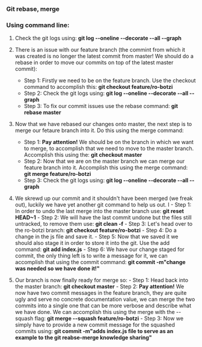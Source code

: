 ### Git rebase, merge 

### Using command line:

 1. Check the git logs using: **git log --oneline --decorate --all --graph**
 2. There is an issue with our feature branch (the commint from which it was created is no longer the latest commit from master! We should do a rebase in order to move our commits on top of the latest master commit):
    - Step 1: Firstly we need to be on the feature branch. Use the checkout command to accomplish this: **git checkout feature/ro-botzi**
    - Step 2: Check the git logs using: **git log --oneline --decorate --all --graph**
    - Step 3: To fix our commit issues use the rebase command: **git rebase master**
 3. Now that we have rebased our changes onto master, the next step is to merge our fetaure branch into it. Do this using the merge command:
    - Step 1: **Pay attention!** We should be on the branch in which we want to merge, to accomplish that we need to move to the master branch. Accomplish this using the: **git checkout master**
    - Step 2: Now that we are on the master branch we can merge our feature branch into it. Accomplish this using the merge command: **git merge feature/ro-botzi**
    - Step 3: Check the git logs using: **git log --oneline --decorate --all --graph**

  4. We skrewd up our commit and it shouldn't have been merged (we freak out), luckily we have yet another git command to help us out. I
    - Step 1: In order to undo the last merge into the master branch use: **git reset HEAD~1**
    - Step 2: We will have the last commit undone but the files still untracked, to remove them use: **git clean -f**
    - Step 3: Let's head over to the ro-botzi branch: **git checkout feature/ro-botzi**
    - Step 4: Do a change in the js file and save it.
    - Step 5: Now that we saved it we should also stage it in order to store it into the git. Use the add command: **git add index.js**
    - Step 6: We have our change staged for commit, the only thing left is to write a message for it, we can accomplish that using the commit command: **git commit -m"change was needed so we have done it!"**

  5. Our branch is now finally ready for merge so:
    - Step 1: Head back into the master branch: **git checkout master**
    - Step 2: **Pay attention!** We now have two commit messages in the feature branch, they are quite ugly and serve no concrete documentation value, we can merge the two commits into a single one that can be more verbose and describe what we have done. We can accomplish this using the merge with the --squash flag: **git merge --squash feature/ro-botzi**
    - Step 3: Now we simply have to provide a new commit message for the squashed commits using: **git commit -m"adds index.js file to serve as an example to the git reabse-merge knowledge sharing"**
